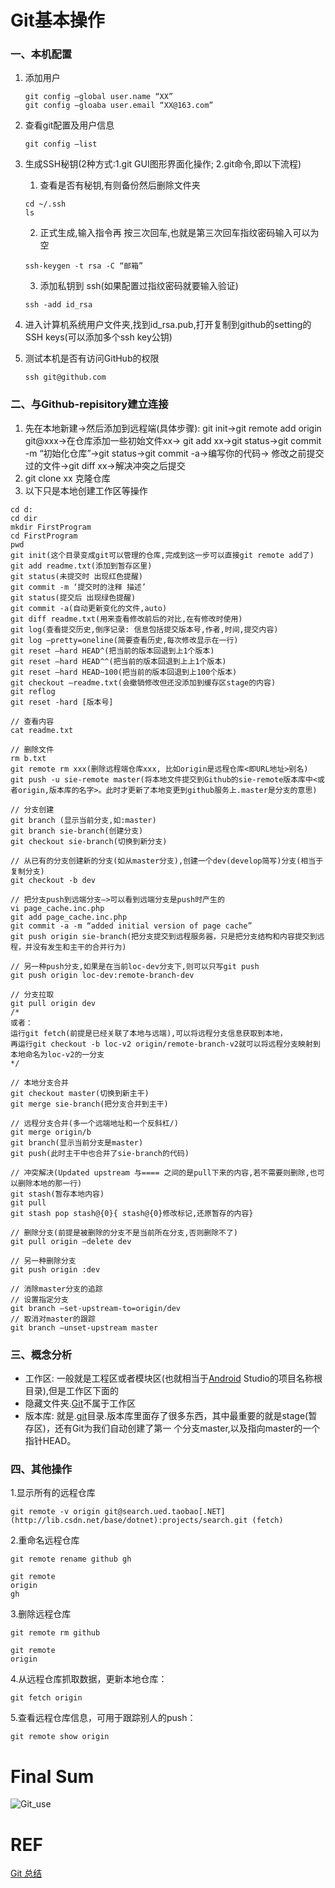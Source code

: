 # Git基本操作

### 一、本机配置

1. 添加用户

    ``` 
    git config –global user.name “XX” 
    git config –gloaba user.email “XX@163.com”
    ```

2. 查看git配置及用户信息 
    ```
    git config –list
    ```

3. 生成SSH秘钥(2种方式:1.git GUI图形界面化操作; 2.git命令,即以下流程) 
   1) 查看是否有秘钥,有则备份然后删除文件夹 
    ```
    cd ~/.ssh 
    ls
    ```
   2) 正式生成,输入指令再 按三次回车,也就是第三次回车指纹密码输入可以为空 
    ```
    ssh-keygen -t rsa -C “邮箱” 
    ```
   3) 添加私钥到 ssh(如果配置过指纹密码就要输入验证) 
    ```
    ssh -add id_rsa
    ```

4. 进入计算机系统用户文件夹,找到id_rsa.pub,打开复制到github的setting的SSH keys(可以添加多个ssh key公钥)

5. 测试本机是否有访问GitHub的权限 
    ```
    ssh git@github.com
    ```

### 二、与Github-repisitory建立连接

1. 先在本地新建->然后添加到远程端(具体步骤): 
   git init->git remote add origin git@xxx->在仓库添加一些初始文件xx-> 
   git add xx->git status->git commit -m “初始化仓库”->git status->git commit -a->编写你的代码-> 
   修改之前提交过的文件->git diff xx->解决冲突之后提交
2. git clone xx 克隆仓库
3. 以下只是本地创建工作区等操作 
```
cd d: 
cd dir 
mkdir FirstProgram 
cd FirstProgram 
pwd
git init(这个目录变成git可以管理的仓库,完成到这一步可以直接git remote add了) 
git add readme.txt(添加到暂存区里) 
git status(未提交时 出现红色提醒) 
git commit -m ‘提交时的注释 描述’ 
git status(提交后 出现绿色提醒) 
git commit -a(自动更新变化的文件,auto) 
git diff readme.txt(用来查看修改前后的对比,在有修改时使用) 
git log(查看提交历史,倒序记录: 信息包括提交版本号,作者,时间,提交内容) 
git log –pretty=oneline(简要查看历史,每次修改显示在一行) 
git reset –hard HEAD^(把当前的版本回退到上1个版本) 
git reset –hard HEAD^^(把当前的版本回退到上上1个版本) 
git reset –hard HEAD~100(把当前的版本回退到上100个版本) 
git checkout –readme.txt(会撤销修改但还没添加到缓存区stage的内容) 
git reflog 
git reset -hard [版本号]

// 查看内容 
cat readme.txt 

// 删除文件 
rm b.txt 
git remote rm xxx(删除远程端仓库xxx, 比如origin是远程仓库<即URL地址>别名) 
git push -u sie-remote master(将本地文件提交到Github的sie-remote版本库中<或者origin,版本库的名字>。此时才更新了本地变更到github服务上.master是分支的意思) 

// 分支创建 
git branch (显示当前分支,如:master) 
git branch sie-branch(创建分支) 
git checkout sie-branch(切换到新分支) 

// 从已有的分支创建新的分支(如从master分支),创建一个dev(develop简写)分支(相当于复制分支) 
git checkout -b dev 

// 把分支push到远端分支–>可以看到远端分支是push时产生的 
vi page_cache.inc.php 
git add page_cache.inc.php 
git commit -a -m “added initial version of page cache” 
git push origin sie-branch(把分支提交到远程服务器，只是把分支结构和内容提交到远程，并没有发生和主干的合并行为) 

// 另一种push分支,如果是在当前loc-dev分支下,则可以只写git push 
git push origin loc-dev:remote-branch-dev 

// 分支拉取 
git pull origin dev
/*
或者： 
运行git fetch(前提是已经关联了本地与远端),可以将远程分支信息获取到本地， 
再运行git checkout -b loc-v2 origin/remote-branch-v2就可以将远程分支映射到本地命名为loc-v2的一分支 
*/

// 本地分支合并 
git checkout master(切换到新主干) 
git merge sie-branch(把分支合并到主干) 

// 远程分支合并(多一个远端地址和一个反斜杠/) 
git merge origin/b 
git branch(显示当前分支是master) 
git push(此时主干中也合并了sie-branch的代码) 

// 冲突解决(Updated upstream 与==== 之间的是pull下来的内容,若不需要则删除,也可以删除本地的那一行) 
git stash(暂存本地内容) 
git pull 
git stash pop stash@{0}{ stash@{0}修改标记,还原暂存的内容} 

// 删除分支(前提是被删除的分支不是当前所在分支,否则删除不了) 
git pull origin –delete dev 

// 另一种删除分支 
git push origin :dev 

// 消除master分支的追踪 
// 设置指定分支 
git branch –set-upstream-to=origin/dev 
// 取消对master的跟踪 
git branch –unset-upstream master
```

### 三、概念分析

- 工作区: 一般就是工程区或者模块区(也就相当于[Android](http://lib.csdn.net/base/android) Studio的项目名称根目录),但是工作区下面的 
- 隐藏文件夹.[Git](http://lib.csdn.net/base/git)不属于工作区 
- 版本库: 就是.[git](http://lib.csdn.net/base/git)目录.版本库里面存了很多东西，其中最重要的就是stage(暂存区)，还有Git为我们自动创建了第一 个分支master,以及指向master的一个指针HEAD。

### 四、其他操作
1.显示所有的远程仓库 
```
git remote -v origin git@search.ued.taobao[.NET](http://lib.csdn.net/base/dotnet):projects/search.git (fetch) 
```

2.重命名远程仓库 
```
git remote rename github gh 
```

```
git remote 
origin 
gh
```

3.删除远程仓库 
```
git remote rm github 
```

```
git remote 
origin
```

4.从远程仓库抓取数据，更新本地仓库： 
```
git fetch origin 
```

5.查看远程仓库信息，可用于跟踪别人的push： 
```
git remote show origin
```



# Final Sum

![Git_use](./assets/Git_use.png)

# REF

[Git 总结](http://www.cnblogs.com/1-2-3/archive/2010/07/18/git-commands.html)